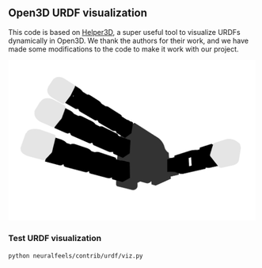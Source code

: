 ## Open3D URDF visualization

This code is based on [Helper3D](https://github.com/Jianghanxiao/Helper3D), a super useful tool to visualize URDFs dynamically in Open3D. We thank the authors for their work, and we have made some modifications to the code to make it work with our project.

<img src="../../../.github/urdf_visualizer.png" width="500">

### Test URDF visualization

```bash
python neuralfeels/contrib/urdf/viz.py
```
